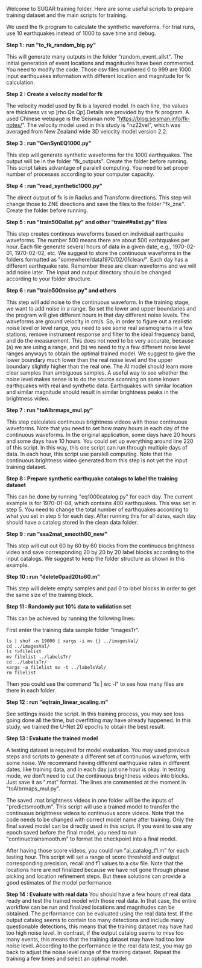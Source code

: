 Welcome to SUGAR training folder. Here are some useful scripts to prepare training dataset and the main scripts for training. 

We used the fk program to calculate the synthetic waveforms. For trial runs, use 10 earthquakes instead of 1000 to save time and debug. 

**Step 1 : run "to_fk_random_big.py"**

This will generate many outputs in the folder "random_event_allst". The initial generation of event locations and magnitudes have been commented. You need to modify the code. Those csv files numbered 0 to 999 are 1000 input earthquakes information with different location and magnitude for fk calculation. 

**Step 2 : Create a velocity model for fk**

The velocity model used by fk is a layered model. In each line, the values are 
thickness vs vp [rho Qs Qp]
Details are provided by the fk program. A used Chinese webpage is the Seisman note "https://blog.seisman.info/fk-notes/". 
The velocity model used in this study is "nz22vel", which was averaged from New Zealand wide 3D velocity model version 2.2. 

**Step 3 : run "GenSynEQ1000.py"**

This step will generate synthetic waveforms for the 1000 earthquakes. The output will be in the folder "fk_outputs". Create the folder before running. This script takes advantage of paralell computing. You need to set proper number of processes according to your computer capacity. 

**Step 4 : run "read_synthetic1000.py"**

The direct output of fk is in Radius and Transform directions. This step will change those to ZNE directions and save the files to the folder "fk_zne". Create the folder before running. 

**Step 5 : run "train500allst.py" and other "train##allst.py" files**

This step creates continous waveforms based on individual earthquake waveforms. The number 500 means there are about 500 earhtquakes per hour. Each file generate several hours of data in a given date, e.g., 1970-02-01, 1970-02-02, etc. We suggest to store the continuous waveforms in the folders formatted as "somewhere/data1970/02/01clean/". Each day has a different earthquake rate. Remember these are clean waveforms and we will add noise later. The input and output directory should be changed according to your folder structure. 

**Step 6 : run "train500noise.py" and others**

This step will add noise to the continuous waveform. In the training stage, we want to add noise in a range. So set the lower and upper boundaries and the program will give different hours in that day different noise levels. The waveforms are ground velocity in cm/s. So, in order to figure out a realistic noise level or level range, you need to see some real seismograms in a few stations, remove instrument response and filter to the ideal frequency band, and do the measurement. This does not need to be very accurate, because (a) we are using a range, and (b) we need to try a few different noise level ranges anyways to obtain the optimal trained model. We suggest to give the lower boundary much lower than the real noise level and the upper boundary slightly higher than the real one. The AI model should learn more clear samples than ambiguous samples. A useful way to see whether the noise level makes sense is to do the source scanning on some known earthquakes with real and synthetic data. Earthquakes with similar location and similar magnitude should result in similar brightness peaks in the brightness video. 

**Step 7 : run "toAIbrmaps_mul.py"**

This step calculates continuous brightness videos with those continuous waveforms. Note that you need to set how many hours in each day of the continuous waveforms. In the original application, some days have 20 hours and some days have 10 hours. You could set up everything around line 220 of this script. In this way, this one script can run through multiple days of data. In each hour, this script use paralell computing. Note that the continuous brightness video generated from this step is not yet the input training dataset. 

**Step 8 : Prepare synthetic earthquake catalogs to label the training dataset**

This can be done by running "eq1000catalog.py" for each day. The current example is for 1970-01-04, which contains 400 earthquakes. This was set in step 5. You need to change the total number of earthquakes according to what you set in step 5 for each day. After running this for all dates, each day should have a catalog stored in the clean data folder. 

**Step 9 : run "ssa2mat_smooth60_new"**

This step will cut out 60 by 60 by 60 blocks from the continuous brightness video and save corresponding 20 by 20 by 20 label blocks according to the input catalogs. We suggest to keep the folder structure as shown in this example. 

**Step 10 : run "delete0pad20to60.m"**

This step will delete empty samples and pad 0 to label blocks in order to get the same size of the training block. 

**Step 11 : Randomly put 10% data to validation set**

This can be achieved by running the following lines:

First enter the training data sample folder "imagesTr". 
```
ls | shuf -n 19000 | xargs -i mv {} ../imagesVal/
cd ../imagesVal/
ls *>filelist
mv filelist ../labelsTr/
cd ../labelsTr/
xargs -a filelist mv -t ../labelsVal/
rm filelist 
```
Then you could use the command "ls | wc -l" to see how many files are there in each folder. 

**Step 12 : run "eqtrain_linear_scaling.m"**

See settings inside the script. In this training process, you may see loss going done all the time, but overfitting may have already happened. In this study, we trained the U-Net 20 epochs to obtain the best result.

**Step 13 : Evaluate the trained model**

A testing dataset is required for model evaluation. You may used previous steps and scripts to generate a different set of continuous waveform, with some noise. We recommand having different earthquake rates in different dates, like training data, and in each day just one hour is okay. In testing mode, we don't need to cut the continuous brightness videos into blocks. Just save it as ".mat" format. The lines are commented at the moment in "toAIbrmaps_mul.py". 

The saved .mat brightness videos in one folder will be the inputs of "predictsmooth.m". This script will use a trained model to transfer the continuous brightness videos to continuous score videos. Note that the code needs to be changed with correct model name after training. Only the final saved model can be directly used in this script. If you want to use any epoch saved before the final model, you need to run "continuetrainsmooth.m" to format the checkpoint into a final model. 

After having those score videos, you could run "ai_catalog_f1.m" for each testing hour. This script will set a range of score threshold and output corresponding precision, recall and f1 values to a csv file. Note that the locations here are not finalized because we have not gone through phase picking and location refinement steps. But these solutions can provide a good estimates of the model performance. 

**Step 14 : Evaluate with real data**
You should have a few hours of real data ready and test the trained model with those real data. In that case, the entire workflow can be run and finalized locations and magnitudes can be obtained. The performance can be evaluated using the real data test. If the output catalog seems to contain too many detections and include many questionable detections, this means that the training dataset may have had too high noise level. In contrast, if the output catalog seems to miss too many events, this means that the training dataset may have had too low noise level. According to the performance in the real data test, you may go back to adjust the noise level range of the training dataset. Repeat the training a few times and select an optimal model. 






